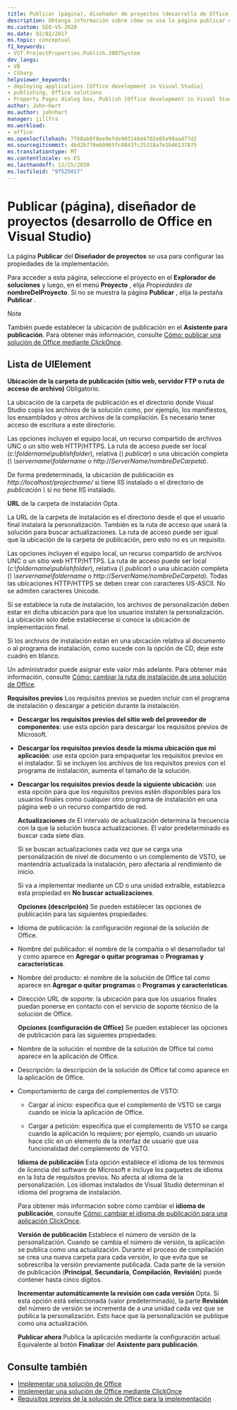 ```yaml
---
title: Publicar (página), diseñador de proyectos (desarrollo de Office)
description: Obtenga información sobre cómo se usa la página publicar del diseñador de proyectos de Visual Studio para configurar las propiedades de la implementación.
ms.custom: SEO-VS-2020
ms.date: 02/02/2017
ms.topic: conceptual
f1_keywords:
- VST.ProjectProperties.Publish.2007System
dev_langs:
- VB
- CSharp
helpviewer_keywords:
- deploying applications [Office development in Visual Studio]
- publishing, Office solutions
- Property Pages dialog box, Publish [Office development in Visual Studio]
author: John-Hart
ms.author: johnhart
manager: jillfra
ms.workload:
- office
ms.openlocfilehash: 7f68ab8f0ee9efde903148d4702e85e99aad77d2
ms.sourcegitcommit: 4bd2b770e60965fc0843fc25318a7e1b46137875
ms.translationtype: MT
ms.contentlocale: es-ES
ms.lasthandoff: 12/15/2020
ms.locfileid: "97525017"
---
```

# <a name="publish-page-project-designer-office-development-in-visual-studio"></a>Publicar (página), diseñador de proyectos (desarrollo de Office en Visual Studio)
  La página **Publicar** del **Diseñador de proyectos** se usa para configurar las propiedades de la implementación.

 Para acceder a esta página, seleccione el proyecto en el **Explorador de soluciones** y luego, en el menú **Proyecto** , elija *Propiedades de* **nombreDelProyecto**. Si no se muestra la página **Publicar** , elija la pestaña **Publicar** .

> [!NOTE]
> También puede establecer la ubicación de publicación en el **Asistente para publicación**. Para obtener más información, consulte [Cómo: publicar una solución de Office mediante ClickOnce](/previous-versions/bb386095(v=vs.110)).

## <a name="uielement-list"></a>Lista de UIElement
 **Ubicación de la carpeta de publicación (sitio web, servidor FTP o ruta de acceso de archivo)** Obligatorio.

 La ubicación de la carpeta de publicación es el directorio donde Visual Studio copia los archivos de la solución como, por ejemplo, los manifiestos, los ensamblados y otros archivos de la compilación. Es necesario tener acceso de escritura a este directorio.

 Las opciones incluyen el equipo local, un recurso compartido de archivos UNC o un sitio web HTTP/HTTPS. La ruta de acceso puede ser local (*c:\foldername\publishfolder*), relativa (*\\ publicar*) o una ubicación completa (*\\ \servername\foldername* o http://<em>ServerName/nombreDeCarpeta</em>).

 De forma predeterminada, la ubicación de publicación es *http://localhost/projectname/* si tiene IIS instalado o el directorio de *publicación \\* si no tiene IIS instalado.

 **URL** de la carpeta de instalación Opta.

 La URL de la carpeta de instalación es el directorio desde el que el usuario final instalará la personalización. También es la ruta de acceso que usará la solución para buscar actualizaciones. La ruta de acceso puede ser igual que la ubicación de la carpeta de publicación, pero esto no es un requisito.

 Las opciones incluyen el equipo local, un recurso compartido de archivos UNC o un sitio web HTTP/HTTPS. La ruta de acceso puede ser local (*c:\foldername\publishfolder*), relativa (*\\ publicar*) o una ubicación completa (*\\ \servername\foldername* o http://<em>ServerName/nombreDeCarpeta</em>). Todas las ubicaciones HTTP/HTTPS se deben crear con caracteres US-ASCII. No se admiten caracteres Unicode.

 Si se establece la ruta de instalación, los archivos de personalización deben estar en dicha ubicación para que los usuarios instalen la personalización. La ubicación solo debe establecerse si conoce la ubicación de implementación final.

 Si los archivos de instalación están en una ubicación relativa al documento o al programa de instalación, como sucede con la opción de CD, deje este cuadro en blanco.

 Un administrador puede asignar este valor más adelante. Para obtener más información, consulte [Cómo: cambiar la ruta de instalación de una solución de Office](/previous-versions/bb608626(v=vs.110)).

 **Requisitos previos** Los requisitos previos se pueden incluir con el programa de instalación o descargar a petición durante la instalación.

- **Descargar los requisitos previos del sitio web del proveedor de componentes**: use esta opción para descargar los requisitos previos de Microsoft.

- **Descargar los requisitos previos desde la misma ubicación que mi aplicación**: use esta opción para empaquetar los requisitos previos en el instalador. Si se incluyen los archivos de los requisitos previos con el programa de instalación, aumenta el tamaño de la solución.

- **Descargar los requisitos previos desde la siguiente ubicación**: use esta opción para que los requisitos previos estén disponibles para los usuarios finales como cualquier otro programa de instalación en una página web o un recurso compartido de red.

  **Actualizaciones** de El intervalo de actualización determina la frecuencia con la que la solución busca actualizaciones. El valor predeterminado es buscar cada siete días.

  Si se buscan actualizaciones cada vez que se carga una personalización de nivel de documento o un complemento de VSTO, se mantendría actualizada la instalación, pero afectaría al rendimiento de inicio.

  Si va a implementar mediante un CD o una unidad extraíble, establezca esta propiedad en **No buscar actualizaciones**.

  **Opciones (descripción)** Se pueden establecer las opciones de publicación para las siguientes propiedades:

- Idioma de publicación: la configuración regional de la solución de Office.

- Nombre del publicador: el nombre de la compañía o el desarrollador tal y como aparece en **Agregar o quitar programas** o **Programas y características**.

- Nombre del producto: el nombre de la solución de Office tal como aparece en **Agregar o quitar programas** o **Programas y características**.

- Dirección URL de soporte: la ubicación para que los usuarios finales puedan ponerse en contacto con el servicio de soporte técnico de la solución de Office.

  **Opciones (configuración de Office)** Se pueden establecer las opciones de publicación para las siguientes propiedades:

- Nombre de la solución: el nombre de la solución de Office tal como aparece en la aplicación de Office.

- Descripción: la descripción de la solución de Office tal como aparece en la aplicación de Office.

- Comportamiento de carga del complementos de VSTO:

  - Cargar al inicio: especifica que el complemento de VSTO se carga cuando se inicia la aplicación de Office.

  - Cargar a petición: especifica que el complemento de VSTO se carga cuando la aplicación lo requiere; por ejemplo, cuando un usuario hace clic en un elemento de la interfaz de usuario que usa funcionalidad del complemento de VSTO.

  **Idioma de publicación** Esta opción establece el idioma de los términos de licencia del software de Microsoft e incluye los paquetes de idioma en la lista de requisitos previos. No afecta al idioma de la personalización. Los idiomas instalados de Visual Studio determinan el idioma del programa de instalación.

  Para obtener más información sobre cómo cambiar el **idioma de publicación**, consulte [Cómo: cambiar el idioma de publicación para una aplicación ClickOnce](../deployment/how-to-change-the-publish-language-for-a-clickonce-application.md).

  **Versión de publicación** Establece el número de versión de la personalización. Cuando se cambia el número de versión, la aplicación se publica como una actualización. Durante el proceso de compilación se crea una nueva carpeta para cada versión, lo que evita que se sobrescriba la versión previamente publicada. Cada parte de la versión de publicación (**Principal**, **Secundaria**, **Compilación**, **Revisión**) puede contener hasta cinco dígitos.

  **Incrementar automáticamente la revisión con cada versión** Opta. Si esta opción está seleccionada (valor predeterminado), la parte **Revisión** del número de versión se incrementa de a una unidad cada vez que se publica la personalización. Esto hace que la personalización se publique como una actualización.

  **Publicar ahora** Publica la aplicación mediante la configuración actual. Equivalente al botón **Finalizar** del **Asistente para publicación**.

## <a name="see-also"></a>Consulte también

- [Implementar una solución de Office](../vsto/deploying-an-office-solution.md)
- [Implementar una solución de Office mediante ClickOnce](../vsto/deploying-an-office-solution-by-using-clickonce.md)
- [Requisitos previos de la solución de Office para la implementación](/previous-versions/bb608617(v=vs.110))